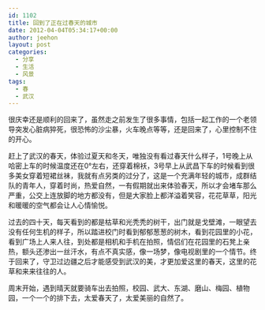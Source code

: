 ```yaml
---
id: 1102
title: 回到了正在过春天的城市
date: 2012-04-04T05:34:17+00:00
author: jeehon
layout: post
categories:
  - 分享
  - 生活
  - 风景
tags:
  - 春
  - 武汉
---
```

很庆幸还是顺利的回来了，虽然走之前发生了很多事情，包括一起工作的一个老领导突发心脏病猝死，很恐怖的沙尘暴，火车晚点等等，还是回来了，心里控制不住的开心。

赶上了武汉的春天，体验过夏天和冬天，唯独没有看过春天什么样子，1号晚上从哈密上车的时候温度还在0°左右，还穿着棉袄，3号早上从武昌下车的时候看到很多美女穿着短裙丝袜，我就有点另类的过分了，这是一个充满年轻的城市，成群结队的青年人，穿着时尚，热爱自然，一有假期就出来体验春天，所以才会堵车那么严重，公交上连放脚的地方都没有，但是大家脸上都洋溢着笑容，花花草草，阳光和暖暖的空气都会让人心情愉悦。<!--more-->

过去的四十天，每天看到的都是枯草和光秃秃的树干，出门就是戈壁滩，一眼望去没有任何生机的样子，所以踏进校门时看到郁郁葱葱的树木，看到花园里的小花，看到广场上人来人往，到处都是相机和手机在拍照，情侣们在花园里的石凳上亲热，额头还渗出一丝汗水，有点不真实感，像一场梦，像电视剧里的一个情节。终于回来了，守卫过边疆之后才能感受到武汉的美，才更加爱这里的春天，这里的花草和来来往往的人。

周末开始，遇到晴天就要骑车出去拍照，校园、武大、东湖、磨山、梅园、植物园，一个一个的排下去，太爱春天了，太爱美丽的自然了。